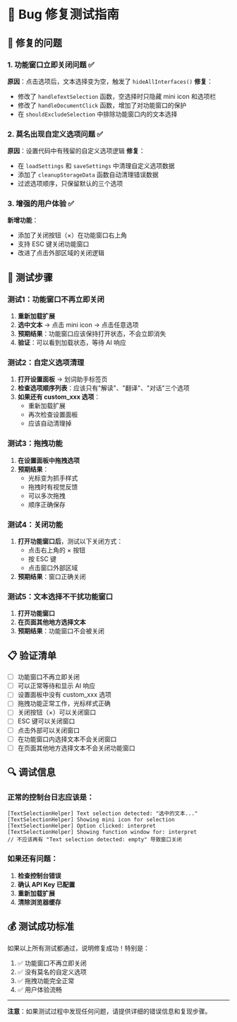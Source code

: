 # 🐛 Bug 修复测试指南

## 🎯 修复的问题

### 1. 功能窗口立即关闭问题 ✅
**原因**：点击选项后，文本选择变为空，触发了 `hideAllInterfaces()`
**修复**：
- 修改了 `handleTextSelection` 函数，空选择时只隐藏 mini icon 和选项栏
- 修改了 `handleDocumentClick` 函数，增加了对功能窗口的保护
- 在 `shouldExcludeSelection` 中排除功能窗口内的文本选择

### 2. 莫名出现自定义选项问题 ✅
**原因**：设置代码中有残留的自定义选项逻辑
**修复**：
- 在 `loadSettings` 和 `saveSettings` 中清理自定义选项数据
- 添加了 `cleanupStorageData` 函数自动清理错误数据
- 过滤选项顺序，只保留默认的三个选项

### 3. 增强的用户体验 ✅
**新增功能**：
- 添加了关闭按钮（×）在功能窗口右上角
- 支持 ESC 键关闭功能窗口
- 改进了点击外部区域的关闭逻辑

## 🧪 测试步骤

### 测试1：功能窗口不再立即关闭
1. **重新加载扩展**
2. **选中文本** → 点击 mini icon → 点击任意选项
3. **预期结果**：功能窗口应该保持打开状态，不会立即消失
4. **验证**：可以看到加载状态，等待 AI 响应

### 测试2：自定义选项清理
1. **打开设置面板** → 划词助手标签页
2. **检查选项顺序列表**：应该只有"解读"、"翻译"、"对话"三个选项
3. **如果还有 custom_xxx 选项**：
   - 重新加载扩展
   - 再次检查设置面板
   - 应该自动清理掉

### 测试3：拖拽功能
1. **在设置面板中拖拽选项**
2. **预期结果**：
   - 光标变为抓手样式
   - 拖拽时有视觉反馈
   - 可以多次拖拽
   - 顺序正确保存

### 测试4：关闭功能
1. **打开功能窗口后**，测试以下关闭方式：
   - 点击右上角的 × 按钮
   - 按 ESC 键
   - 点击窗口外部区域
2. **预期结果**：窗口正确关闭

### 测试5：文本选择不干扰功能窗口
1. **打开功能窗口**
2. **在页面其他地方选择文本**
3. **预期结果**：功能窗口不会被关闭

## 📋 验证清单

- [ ] 功能窗口不再立即关闭
- [ ] 可以正常等待和显示 AI 响应
- [ ] 设置面板中没有 custom_xxx 选项
- [ ] 拖拽功能正常工作，光标样式正确
- [ ] 关闭按钮（×）可以关闭窗口
- [ ] ESC 键可以关闭窗口
- [ ] 点击外部可以关闭窗口
- [ ] 在功能窗口内选择文本不会关闭窗口
- [ ] 在页面其他地方选择文本不会关闭功能窗口

## 🔍 调试信息

### 正常的控制台日志应该是：
```
[TextSelectionHelper] Text selection detected: "选中的文本..."
[TextSelectionHelper] Showing mini icon for selection
[TextSelectionHelper] Option clicked: interpret
[TextSelectionHelper] Showing function window for: interpret
// 不应该再有 "Text selection detected: empty" 导致窗口关闭
```

### 如果还有问题：
1. **检查控制台错误**
2. **确认 API Key 已配置**
3. **重新加载扩展**
4. **清除浏览器缓存**

## 💰 测试成功标准

如果以上所有测试都通过，说明修复成功！特别是：
1. ✅ 功能窗口不再立即关闭
2. ✅ 没有莫名的自定义选项
3. ✅ 拖拽功能完全正常
4. ✅ 用户体验流畅

---

**注意**：如果测试过程中发现任何问题，请提供详细的错误信息和复现步骤。
